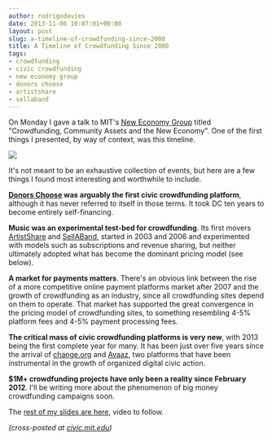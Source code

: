 ```yaml
---
author: rodrigodavies
date: 2013-11-06 10:07:01+00:00
layout: post
slug: a-timeline-of-crowdfunding-since-2000
title: A Timeline of Crowdfunding Since 2000
tags:
- crowdfunding
- civic crowdfunding
- new economy group
- donors choose
- artistshare
- sellaband
---
```


On Monday I gave a talk to MIT's [New Economy Group](http://neweconomymit.wordpress.com/media-archive/) titled "Crowdfunding, Community Assets and the New Economy". One of the first things I presented, by way of context, was this timeline.

<img src="/blog/img/cf_timeline.png" class="largeimg">

It's not meant to be an exhaustive collection of events, but here are a few things I found most interesting and worthwhile to include.

**[Donors Choose](http://www.donorschoose.org/) was arguably the first civic crowdfunding platform**, although it has never referred to itself in those terms. It took DC ten years to become entirely self-financing.   

**Music was an experimental test-bed for crowdfunding**. Its first movers [ArtistShare](http://www.artistshare.com) and [SellABand](http://www.sellaband.com), started in 2003 and 2006 and experimented with models such as subscriptions and revenue sharing, but neither ultimately adopted what has become the dominant pricing model (see below). 

**A market for payments matters**. There's an obvious link between the rise of a more competitive online payment platforms market after 2007 and the growth of crowdfunding as an industry, since all crowdfunding sites depend on them to operate. That market has supported the great convergence in the pricing model of crowdfunding sites, to something resembling 4-5% platform fees and 4-5% payment processing fees.

**The critical mass of civic crowdfunding platforms is very new**, with 2013 being the first complete year for many. It has been just over five years since the arrival of [change.org](http://change.org) and [Avaaz](http://www.avaaz.org), two platforms that have been instrumental in the growth of organized digital civic action.

**$1M+ crowdfunding projects have only been a reality since February 2012**. I'll be writing more about the phenomenon of big money crowdfunding campaigns soon.

The [rest of my slides are here](/blog/civic-crowdfunding/neg_slides.pdf), video to follow.

_(cross-posted at [civic.mit.edu](http://civic.mit.edu/blog/rodrigodavies/a-timeline-of-crowdfunding-since-2000))_